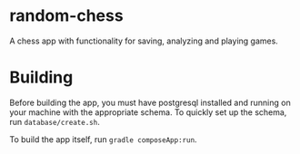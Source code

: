 # random-chess
A chess app with functionality for saving, analyzing and playing games.

# Building
Before building the app, you must have postgresql installed and running on your machine with the appropriate schema. To quickly set up the schema, run `database/create.sh`.

To build the app itself, run `gradle composeApp:run`.